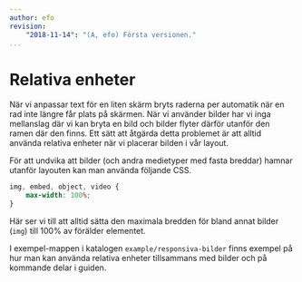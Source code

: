 ```yaml
---
author: efo
revision:
    "2018-11-14": "(A, efo) Första versionen."
...
```

Relativa enheter
=======================

När vi anpassar text för en liten skärm bryts raderna per automatik när en rad inte längre får plats på skärmen. När vi använder bilder har vi inga mellanslag där vi kan bryta en bild och bilder flyter därför utanför den ramen där den finns. Ett sätt att åtgärda detta problemet är att alltid använda relativa enheter när vi placerar bilden i vår layout.

För att undvika att bilder (och andra medietyper med fasta breddar) hamnar utanför layouten kan man använda följande CSS.

```css
img, embed, object, video {
    max-width: 100%;
}
```

Här ser vi till att alltid sätta den maximala bredden för bland annat bilder (`img`) till 100% av förälder elementet.

I exempel-mappen i katalogen `example/responsiva-bilder` finns exempel på hur man kan använda relativa enheter tillsammans med bilder och på kommande delar i guiden.

<!-- Ytterligare exempel finns i exempel-katalogen under `example/figure` och där främst i filen `example/figure/figure-responsive.html`. -->
